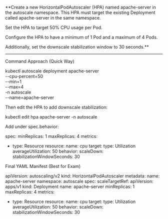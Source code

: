 **Create a new HorizontalPodAutoscaler (HPA) named apache-server in the autoscale namespace.
This HPA must target the existing Deployment called apache-server in the same namespace.

Set the HPA to target 50% CPU usage per Pod.

Configure the HPA to have a minimum of 1 Pod and a maximum of 4 Pods.

Additionally, set the downscale stabilization window to 30 seconds.**

---
Command Approach (Quick Way)

kubectl autoscale deployment apache-server \
  --cpu-percent=50 \
  --min=1 \
  --max=4 \
  -n autoscale \
  --name=apache-server


Then edit the HPA to add downscale stabilization:

kubectl edit hpa apache-server -n autoscale


Add under spec.behavior:

spec:
  minReplicas: 1
  maxReplicas: 4
  metrics:
  - type: Resource
    resource:
      name: cpu
      target:
        type: Utilization
        averageUtilization: 50
  behavior:
    scaleDown:
      stabilizationWindowSeconds: 30


Final YAML Manifest (Best for Exam)

apiVersion: autoscaling/v2
kind: HorizontalPodAutoscaler
metadata:
  name: apache-server
  namespace: autoscale
spec:
  scaleTargetRef:
    apiVersion: apps/v1
    kind: Deployment
    name: apache-server
  minReplicas: 1
  maxReplicas: 4
  metrics:
  - type: Resource
    resource:
      name: cpu
      target:
        type: Utilization
        averageUtilization: 50
  behavior:
    scaleDown:
      stabilizationWindowSeconds: 30


